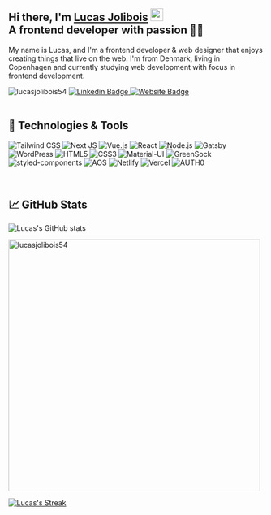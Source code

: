 
## Hi there, I'm <a href="https://lucasjolibois.com" rel="nofollow">Lucas Jolibois</a> <!--<img src="https://raw.githubusercontent.com/MartinHeinz/MartinHeinz/master/wave.gif" width="30px">--> <img src="https://camo.githubusercontent.com/e8e7b06ecf583bc040eb60e44eb5b8e0ecc5421320a92929ce21522dbc34c891/68747470733a2f2f6d656469612e67697068792e636f6d2f6d656469612f6876524a434c467a6361737252346961377a2f67697068792e676966" width="25rem"><br/>A frontend developer with passion 👨‍💻


My name is Lucas, and I'm a frontend developer & web designer that enjoys creating things that live on the web. I'm from Denmark, living in Copenhagen and currently studying web development with focus in frontend development. <!-- You can find me on [![Twitter][1.2]][1],  or on [![LinkedIn][3.2]][3].-->

<div>
<img src="https://komarev.com/ghpvc/?username=lucasjolibois54&label=Profile%20views&color=0e75b6&style=flat" alt="lucasjolibois54" />

  <!--Linkedin-->
<a href="https://www.linkedin.com/in/lucas-bendix-jolibois/" rel="nofollow">
<img src="https://camo.githubusercontent.com/93ca47e21e17f622a41d26d599e008e4c30b8a322186f18019bc43d54f57b0c9/68747470733a2f2f696d672e736869656c64732e696f2f62616467652f2d4c696e6b6564496e2d3065373661383f7374796c653d666c61742d737175617265266c6f676f3d4c696e6b6564696e266c6f676f436f6c6f723d7768697465" alt="Linkedin Badge" data-canonical-src="https://img.shields.io/badge/-LinkedIn-0e76a8?style=flat-square&amp;logo=Linkedin&amp;logoColor=white" style="max-width:100%;">
</a>

<!--Portfolio-->
<a href="https://www.lucasjolibois.com/" rel="nofollow">
<img src="https://camo.githubusercontent.com/58303f0576559ea5bd6dad66e2a43cdab19d1902f1d4bdf693e8c0956dc1b46a/68747470733a2f2f696d672e736869656c64732e696f2f62616467652f576562736974652d3362353939383f7374796c653d666c61742d737175617265266c6f676f3d676f6f676c652d6368726f6d65266c6f676f436f6c6f723d7768697465" alt="Website Badge" data-canonical-src="https://img.shields.io/badge/Website-3b5998?style=flat-square&amp;logo=google-chrome&amp;logoColor=white" style="max-width:100%;">
</a>

  </div>
<br/>


## 🔧 Technologies & Tools
![Tailwind CSS](https://img.shields.io/static/v1?style=for-the-badge&message=Tailwind+CSS&color=222222&logo=Tailwind+CSS&logoColor=06B6D4&label=)
![Next JS](https://img.shields.io/badge/Next-222222?style=for-the-badge&logo=next.js&logoColor=white)
![Vue.js](https://img.shields.io/static/v1?style=for-the-badge&message=Vue.js&color=222222&logo=Vue.js&logoColor=4FC08D&label=)
![React](https://img.shields.io/static/v1?style=for-the-badge&message=React&color=222222&logo=React&logoColor=61DAFB&label=)
![Node.js](https://img.shields.io/static/v1?style=for-the-badge&message=Node.js&color=222222&logo=Node.js&logoColor=339933&label=)
![Gatsby](https://img.shields.io/static/v1?style=for-the-badge&message=Gatsby&color=222222&logo=Gatsby&logoColor=663399&label=)
![WordPress](https://img.shields.io/static/v1?style=for-the-badge&message=WordPress&color=222222&logo=WordPress&logoColor=21759B&label=)
![HTML5](https://img.shields.io/static/v1?style=for-the-badge&message=HTML5&color=222222&logo=HTML5&logoColor=E34F26&label=)
![CSS3](https://img.shields.io/static/v1?style=for-the-badge&message=CSS3&color=222222&logo=CSS3&logoColor=1572B6&label=)
![Material-UI](https://img.shields.io/static/v1?style=for-the-badge&message=Material-UI&color=222222&logo=Material-UI&logoColor=0081CB&label=)
![GreenSock](https://img.shields.io/static/v1?style=for-the-badge&message=GreenSock&color=222222&logo=GreenSock&logoColor=88CE02&label=)
![styled-components](https://img.shields.io/static/v1?style=for-the-badge&message=styled-components&color=222222&logo=styled-components&logoColor=FFFFFF&label=)
![AOS](https://img.shields.io/static/v1?style=for-the-badge&message=AOS&color=222222&logo=Material-UI&logoColor=0081CB&label=)
![Netlify](https://img.shields.io/badge/Netlify-222222?style=for-the-badge&logo=netlify&logoColor=00C7B7)
![Vercel](https://img.shields.io/badge/Vercel-222222?style=for-the-badge&logo=vercel&logoColor=white)
![AUTH0](https://img.shields.io/static/v1?style=for-the-badge&message=Auth0&color=222222&logo=Material-UI&logoColor=0081CB&label=)

<!--![Locomotive-Scroll](https://img.shields.io/static/v1?style=for-the-badge&message=Locomotive-Scroll&color=222222&logo=Locomotive-Scroll&logoColor=0081CB&label=)-->

<br/>

<!--Visits counter-->

<!--<h3>
Thanks for stopping by I hope you'll enjoy my projects! &nbsp; 
  <a target="_blank" rel="noopener noreferrer" 
     <br><br><p align="left"> <img src="https://komarev.com/ghpvc/?username=lucasjolibois54&label=Profile%20views&color=0e75b6&style=flat" alt="lucasjolibois54" /> </p>
  </a>
</h3> -->

<!-- A+-->

## &#x1f4c8; GitHub Stats

![Lucas's GitHub stats](https://jolibois-readme-stats.vercel.app/api?username=lucasjolibois54&show_icons=true&theme=radical&include_all_commits=true&count_private=true)

<!--![Lucas's GitHub stats](https://github-readme-stats.vercel.app/api?username=lucasjolibois54&show_icons=true&theme=radical)-->
<!--https://github-readme-stats.vercel.app/api?username=lucasjolibois54&show_icons=true&theme=algolia&include_all_commits=true&count_private=true-->

<!-- langauges -->

<p><img align="center" width="496px" src="https://github-readme-stats.vercel.app/api/top-langs?username=lucasjolibois54&show_icons=true&locale=en&layout=compact&theme=radical" alt="lucasjolibois54" /></p>


<!-- streak-->
[![Lucas's Streak](http://github-readme-streak-stats.herokuapp.com?user=lucasjolibois54&theme=radical&fire=yellow&currStreakNum=yellow)](https://github.com/lucasjolibois54)
<!--
**lucasjolibois54/lucasjolibois54** is a ✨ _special_ ✨ repository because its `README.md` (this file) appears on your GitHub profile.

Here are some ideas to get you started:

- 🔭 I’m currently working on ...
- 🌱 I’m currently learning ...
- 👯 I’m looking to collaborate on ...
- 🤔 I’m looking for help with ...
- 💬 Ask me about ...
- 📫 How to reach me: ...
- 😄 Pronouns: ...
- ⚡ Fun fact: ...
--> 
